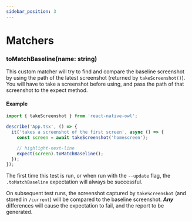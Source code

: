 ```yaml
---
sidebar_position: 3
---
```


# Matchers

### toMatchBaseline(name: string)

This custom matcher will try to find and compare the baseline screenshot by using the path of the latest screenshot (returned by `takeScreenshot()`). You will have to take a screenshot before using, and pass the path of that screenshot to the expect method.

#### Example

```js title="__tests__/App.owl.tsx"
import { takeScreenshot } from 'react-native-owl';

describe('App.tsx', () => {
  it('takes a screenshot of the first screen', async () => {
    const screen = await takeScreenshot('homescreen');

    // highlight-next-line
    expect(screen).toMatchBaseline();
  });
});
```

The first time this test is run, or when run with the `--update` flag, the `.toMatchBaseline` expectation will always be successful.

On subsequent test runs, the screenshot captured by `takeScreenshot` (and stored in `/current`) will be compared to the baseline screenshot. **_Any_** differences will cause the expectation to fail, and the report to be generated.
